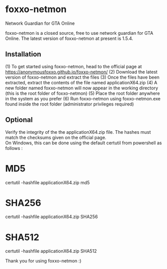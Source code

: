# foxxo-netmon
Network Guardian for GTA Online

foxxo-netmon is a closed source, free to use network guardian for GTA Online. The latest version of foxxo-netmon at present is 1.5.4.

## Installation
(1) To get started using foxxo-netmon, head to the official page at https://anonymousfoxxo.github.io/foxxo-netmon/
(2) Download the latest version of foxxo-netmon and extract the files
(3) Once the files have been extracted, extract the contents of the file named applicationX64.zip
(4) A new folder named foxxo-netmon will now appear in the working directory (this is the root folder of foxxo-netmon)
(5) Place the root folder anywhere in the system as you prefer
(6) Run foxxo-netmon using foxxo-netmon.exe found inside the root folder (administrator privileges required)


## Optional 
Verify the integrity of the the applicationX64.zip file. The hashes must match the checksums given on the official page.  
On Windows, this can be done using the default certutil from powershell as follows : 

# MD5 
certutil -hashfile applicationX64.zip md5

# SHA256
certutil -hashfile applicationX64.zip SHA256

# SHA512
certutil -hashfile applicationX64.zip SHA512

Thank you for using foxxo-netmon :) 
